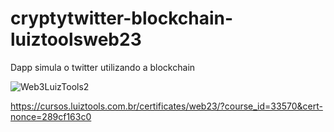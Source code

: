 # cryptytwitter-blockchain-luiztoolsweb23
Dapp simula o twitter utilizando a blockchain


![Web3LuizTools2](https://github.com/Sillmann/cryptytwitter-blockchain-luiztoolsweb23/assets/58642347/da355cbe-5826-4555-9f54-7b2999b03f24)

https://cursos.luiztools.com.br/certificates/web23/?course_id=33570&cert-nonce=289cf163c0
